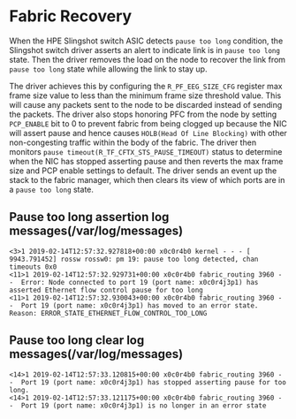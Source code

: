 # Fabric Recovery

When the HPE Slingshot switch ASIC detects `pause too long` condition, the Slingshot switch driver asserts an alert to indicate link is in `pause too long` state. Then the driver removes the load on the node to recover the link from `pause too long` state while allowing the link to stay up.

The driver achieves this by configuring the `R_PF_EEG_SIZE_CFG` register max frame size value to less than the minimum frame size threshold value. This will cause any packets sent to the node to be discarded instead of sending the packets. The driver also stops honoring PFC from the node by setting `PCP_ENABLE` bit to 0 to prevent fabric from being clogged up because the NIC will assert pause and hence causes `HOLB(Head Of Line Blocking)` with other non-congesting traffic within the body of the fabric. The driver then monitors `pause timeout(R_TF_CFTX_STS_PAUSE_TIMEOUT)` status to determine when the NIC has stopped asserting pause and then reverts the max frame size and PCP enable settings to default. The driver sends an event up the stack to the fabric manager, which then clears its view of which ports are in a `pause too long` state.

## Pause too long assertion log messages(/var/log/messages)

```screen
<3>1 2019-02-14T12:57:32.927818+00:00 x0c0r4b0 kernel - - - [ 9943.791452] rossw rossw0: pm 19: pause too long detected, chan timeouts 0x0
<11>1 2019-02-14T12:57:32.929731+00:00 x0c0r4b0 fabric_routing 3960 - -  Error: Node connected to port 19 (port name: x0c0r4j3p1) has asserted Ethernet flow control pause for too long
<11>1 2019-02-14T12:57:32.930043+00:00 x0c0r4b0 fabric_routing 3960 - -  Port 19 (port name: x0c0r4j3p1) has moved to an error state. Reason: ERROR_STATE_ETHERNET_FLOW_CONTROL_TOO_LONG
```

## Pause too long clear log messages(/var/log/messages)

```screen
<14>1 2019-02-14T12:57:33.120815+00:00 x0c0r4b0 fabric_routing 3960 - -  Port 19 (port name: x0c0r4j3p1) has stopped asserting pause for too long.
<14>1 2019-02-14T12:57:33.121175+00:00 x0c0r4b0 fabric_routing 3960 - -  Port 19 (port name: x0c0r4j3p1) is no longer in an error state
```
